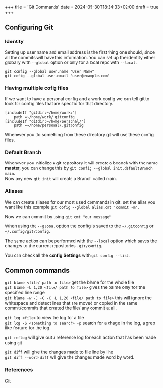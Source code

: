 +++
title = 'Git Commands'
date = 2024-05-30T18:24:33+02:00
draft = true
+++

## Configuring Git

### Identity

Setting up user name and email address is the first thing one should, since all the commits will have this information. You can set up the identity either globally with `--global` option or only for a local repo with `--local`.

`git config --global user.name "User Name"`  
`git cofig --global user.email "user@example.com"`

### Having multiple cofig files

If we want to have a personal config and a work config we can tell git to look for config files that are specific for that directory.

```
[includeIf "gitdir:~/home/work/"]
    path =~/home/work/,gitconfig
[includeIf "gitdir:~/home/personal/"]
    path =~/home/personal/,gitconfig
```

Whenever you do something from these directory git will use these config files.

### Default Branch

Whenever you initialize a git repository it will create a beanch with the name **master**, you can change this by `git config --global init.defaultBranch main`.  
Now any new `git init` will create a Branch called main.

### Aliases

We can create aliases for our most used commands in git, set the alias you want like this example `git cofig --global alias.cmt 'commit -m'`.

Now we can commit by using `git cmt "our message"`

When using the `--global` option the config is saved to the `~/.gitconfig` or `~/.config/git/config`.

The same action can be performed with the `--local` option which saves the changes to the current repositories `.git/config`.

You can check all the **config Settings** with `git config --list`.

## Common commands

`git blame <file/ path to file>` get the blame for the whole file  
`git blame -L 1,20 <file/ path to file>` gives the balme only for the specified line range  
`git blame -w -C -C -C -L 1,20 <file/ path to file>` this will ignore the whitespace and detect lines that are moved or copied in the same commit/commits that created the file/ any commit at all.

`git log <file>` to view the log for a file  
`git log -S <something to search> -p` search for a chage in the log, a grep like feature for the log.

`git reflog` will give out a reference log for each action that has been made using git 

`git diff` will give the changes made to file line by line  
`git diff --word-diff` will give the changes made word by word.



### References

[Git](https://git-scm.com/book/en/v2/)

